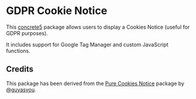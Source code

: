 # GDPR Cookie Notice

This [concrete5](https://www.concrete5.org/) package allows users to display a Cookies Notice (useful for GDPR purposes).

It includes support for Google Tag Manager and custom JavaScript functions.

## Credits

This package has been derived from the [Pure Cookies Notice](https://github.com/guyasyou/Pure-Cookies-Notice) package by [@guyasyou](https://github.com/guyasyou).

